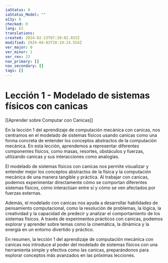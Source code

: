 ```yaml
---
iaStatus: 0
iaStatus_Model: ""
a11y: 0
checked: 0
lang: ES
translations: 
created: 2024-02-23T07:20:02.015Z
modified: 2024-04-03T20:19:14.554Z
ver_major: 0
ver_minor: 1
ver_rev: 23
nav_primary: []
nav_secondary: []
tags: []
---
```

# Lección 1 - Modelado de sistemas físicos con canicas

[[Aprender sobre Computar con Canicas]]

En la lección 1 del aprendizaje de computación mecánica con canicas, nos centramos en el modelado de sistemas físicos usando canicas como una forma concreta de entender los conceptos abstractos de la computación mecánica. En esta lección, aprendemos a representar diferentes componentes físicos, como masas, resortes, obstáculos y fuerzas, utilizando canicas y sus interacciones como analogías.

El modelado de sistemas físicos con canicas nos permite visualizar y entender mejor los conceptos abstractos de la física y la computación mecánica de una manera tangible y práctica. Al trabajar con canicas, podemos experimentar directamente cómo se comportan diferentes sistemas físicos, cómo interactúan entre sí y cómo se ven afectados por fuerzas externas.

Además, el modelado con canicas nos ayuda a desarrollar habilidades de pensamiento computacional, como la resolución de problemas, la lógica, la creatividad y la capacidad de predecir y analizar el comportamiento de los sistemas físicos. A través de experimentos prácticos con canicas, podemos explorar y aprender sobre temas como la cinemática, la dinámica y la energía en un entorno divertido y práctico.

En resumen, la lección 1 del aprendizaje de computación mecánica con canicas nos introduce al poder del modelado de sistemas físicos con una herramienta simple y efectiva como las canicas, preparándonos para explorar conceptos más avanzados en las próximas lecciones.

